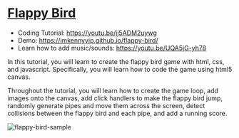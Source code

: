 # [Flappy Bird](https://youtu.be/jj5ADM2uywg)
- Coding Tutorial: https://youtu.be/jj5ADM2uywg
- Demo: https://imkennyyip.github.io/flappy-bird/
- Learn how to add music/sounds: https://youtu.be/UQA5jG-yh78

In this tutorial, you will learn to create the flappy bird game with html, css, and javascript. Specifically, you will learn how to code the game using html5 canvas. 

Throughout the tutorial, you will learn how to create the game loop, add images onto the canvas, add click handlers to make the flappy bird jump, randomly generate pipes and move them across the screen, detect collisions between the flappy bird and each pipe, and add a running score. 

![flappy-bird-sample](https://user-images.githubusercontent.com/78777681/219966636-72584cb3-d471-41c0-872f-62c230dccc47.png)
